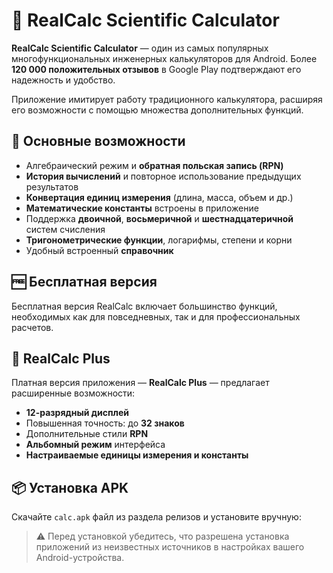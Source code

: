 # 📱 RealCalc Scientific Calculator

**RealCalc Scientific Calculator** — один из самых популярных многофункциональных инженерных калькуляторов для Android. Более **120 000 положительных отзывов** в Google Play подтверждают его надежность и удобство.

Приложение имитирует работу традиционного калькулятора, расширяя его возможности с помощью множества дополнительных функций.

## 🔧 Основные возможности

- Алгебраический режим и **обратная польская запись (RPN)**
- **История вычислений** и повторное использование предыдущих результатов
- **Конвертация единиц измерения** (длина, масса, объем и др.)
- **Математические константы** встроены в приложение
- Поддержка **двоичной**, **восьмеричной** и **шестнадцатеричной** систем счисления
- **Тригонометрические функции**, логарифмы, степени и корни
- Удобный встроенный **справочник**

## 🆓 Бесплатная версия

Бесплатная версия RealCalc включает большинство функций, необходимых как для повседневных, так и для профессиональных расчетов.

## 🚀 RealCalc Plus

Платная версия приложения — **RealCalc Plus** — предлагает расширенные возможности:

- **12-разрядный дисплей**
- Повышенная точность: до **32 знаков**
- Дополнительные стили **RPN**
- **Альбомный режим** интерфейса
- **Настраиваемые единицы измерения и константы**

## 📦 Установка APK

Скачайте `calc.apk` файл из раздела релизов и установите вручную:

> ⚠️ Перед установкой убедитесь, что разрешена установка приложений из неизвестных источников в настройках вашего Android-устройства.
